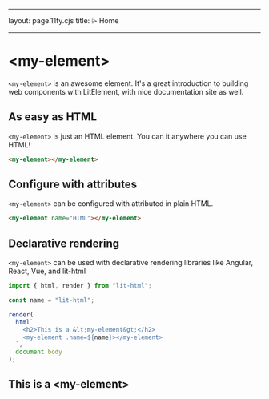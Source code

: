 <!--
SPDX-FileCopyrightText: 2023 Ross Patterson <me@rpatterson.net>

SPDX-License-Identifier: MIT
-->

---

layout: page.11ty.cjs
title: <my-element> ⌲ Home

---

# &lt;my-element>

`<my-element>` is an awesome element. It's a great introduction to building web components with LitElement, with nice documentation site as well.

## As easy as HTML

<section class="columns">
  <div>

`<my-element>` is just an HTML element. You can it anywhere you can use HTML!

```html
<my-element></my-element>
```

  </div>
  <div>

<my-element></my-element>

  </div>
</section>

## Configure with attributes

<section class="columns">
  <div>

`<my-element>` can be configured with attributed in plain HTML.

```html
<my-element name="HTML"></my-element>
```

  </div>
  <div>

<my-element name="HTML"></my-element>

  </div>
</section>

## Declarative rendering

<section class="columns">
  <div>

`<my-element>` can be used with declarative rendering libraries like Angular, React, Vue, and lit-html

```js
import { html, render } from "lit-html";

const name = "lit-html";

render(
  html`
    <h2>This is a &lt;my-element&gt;</h2>
    <my-element .name=${name}></my-element>
  `,
  document.body
);
```

  </div>
  <div>

<h2>This is a &lt;my-element&gt;</h2>
<my-element name="lit-html"></my-element>

  </div>
</section>
